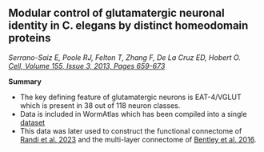 ##  Modular control of glutamatergic neuronal identity in C. elegans by distinct homeodomain proteins 
_Serrano-Saiz E, Poole RJ, Felton T, Zhang F, De La Cruz ED, Hobert O._<br>
*[Cell,
Volume 155, Issue 3,
2013,
Pages 659-673](https://doi.org/10.1016/j.cell.2013.09.052)*

**Summary**

- The key defining feature of glutamatergic neurons is EAT-4/VGLUT which is present in 38 out of 118 neuron classes.<br>
- Data is included in WormAtlas which has been compiled into a single [dataset](https://github.com/openworm/ConnectomeToolbox/blob/main/cect/data/Modified%20celegans%20db%20dump.csv)
- This data was later used to construct the functional connectome of [Randi et al. 2023](Randi_2023.md) and the multi-layer connectome of [Bentley et al. 2016](Bentley_2016.md).
